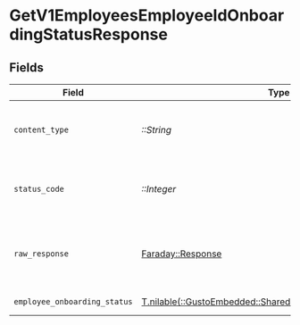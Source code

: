 # GetV1EmployeesEmployeeIdOnboardingStatusResponse


## Fields

| Field                                                                                                           | Type                                                                                                            | Required                                                                                                        | Description                                                                                                     |
| --------------------------------------------------------------------------------------------------------------- | --------------------------------------------------------------------------------------------------------------- | --------------------------------------------------------------------------------------------------------------- | --------------------------------------------------------------------------------------------------------------- |
| `content_type`                                                                                                  | *::String*                                                                                                      | :heavy_check_mark:                                                                                              | HTTP response content type for this operation                                                                   |
| `status_code`                                                                                                   | *::Integer*                                                                                                     | :heavy_check_mark:                                                                                              | HTTP response status code for this operation                                                                    |
| `raw_response`                                                                                                  | [Faraday::Response](https://www.rubydoc.info/gems/faraday/Faraday/Response)                                     | :heavy_check_mark:                                                                                              | Raw HTTP response; suitable for custom response parsing                                                         |
| `employee_onboarding_status`                                                                                    | [T.nilable(::GustoEmbedded::Shared::EmployeeOnboardingStatus)](../../models/shared/employeeonboardingstatus.md) | :heavy_minus_sign:                                                                                              | Example response.                                                                                               |